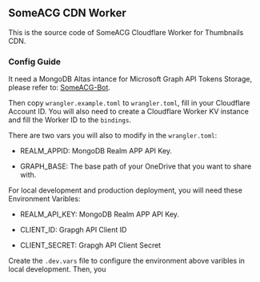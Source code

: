 ## SomeACG CDN Worker

This is the source code of SomeACG Cloudflare Worker for Thumbnails CDN.

### Config Guide

It need a MongoDB Altas intance for Microsoft Graph API Tokens Storage, please refer to: [SomeACG-Bot](https://github.com/SomeACG/SomeACG-Bot).

Then copy `wrangler.example.toml` to `wrangler.toml`, fill in your Cloudflare Account ID. You will also need to create a Cloudflare Worker KV instance and fill the Worker ID to the `bindings`.

There are two vars you will also to modify in the `wrangler.toml`:

- REALM_APPID: MongoDB Realm APP API Key.

- GRAPH_BASE: The base path of your OneDrive that you want to share with.

For local development and production deployment, you will need these Environment Varibles: 

- REALM_API_KEY: MongoDB Realm APP API Key.

- CLIENT_ID: Grapgh API Client ID

- CLIENT_SECRET: Grapgh API Client Secret

Create the `.dev.vars` file to configure the environment above varibles in local development. Then, you 
